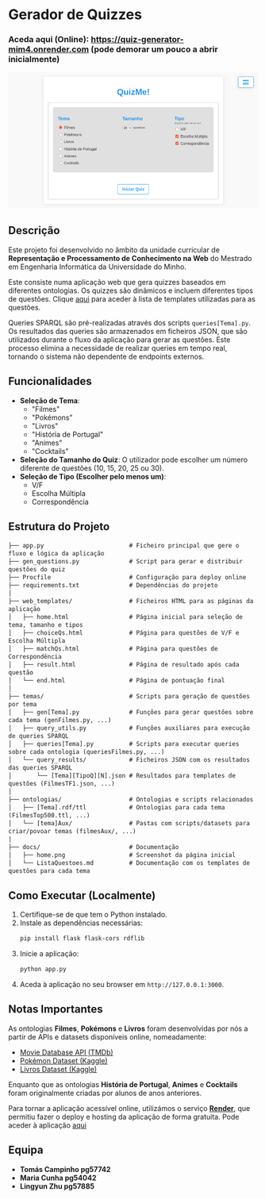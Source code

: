 # Gerador de Quizzes

### Aceda aqui (Online): https://quiz-generator-mim4.onrender.com (pode demorar um pouco a abrir inicialmente)

![Home Page](docs/home.png)

## Descrição
Este projeto foi desenvolvido no âmbito da unidade curricular de **Representação e Processamento de Conhecimento na Web** do Mestrado em Engenharia Informática da Universidade do Minho.

Este consiste numa aplicação web que gera quizzes baseados em diferentes ontologias. Os quizzes são dinâmicos e incluem diferentes tipos de questões. Clique [aqui](docs/ListaQuestoes.md) para aceder à lista de templates utilizadas para as questões.

Queries SPARQL são pré-realizadas através dos scripts `queries[Tema].py`. Os resultados das queries são armazenados em ficheiros JSON, que são utilizados durante o fluxo da aplicação para gerar as questões. Este processo elimina a necessidade de realizar queries em tempo real, tornando o sistema não dependente de endpoints externos.

## Funcionalidades

- **Seleção de Tema**:
  - "Filmes"
  - "Pokémons"
  - "Livros"
  - "História de Portugal"
  - "Animes"
  - "Cocktails"
- **Seleção do Tamanho do Quiz**: O utilizador pode escolher um número diferente de questões (10, 15, 20, 25 ou 30).
- **Seleção de Tipo (Escolher pelo menos um)**:
  - V/F
  - Escolha Múltipla
  - Correspondência

## Estrutura do Projeto

```
├── app.py                        # Ficheiro principal que gere o fluxo e lógica da aplicação
├── gen_questions.py              # Script para gerar e distribuir questões do quiz
├── Procfile                      # Configuração para deploy online
├── requirements.txt              # Dependências do projeto
│
├── web_templates/                # Ficheiros HTML para as páginas da aplicação
│   ├── home.html                 # Página inicial para seleção de tema, tamanho e tipos
│   ├── choiceQs.html             # Página para questões de V/F e Escolha Múltipla
│   ├── matchQs.html              # Página para questões de Correspondência
│   ├── result.html               # Página de resultado após cada questão
│   └── end.html                  # Página de pontuação final
│
├── temas/                        # Scripts para geração de questões por tema
│   ├── gen[Tema].py              # Funções para gerar questões sobre cada tema (genFilmes.py, ...)
│   ├── query_utils.py            # Funções auxiliares para execução de queries SPARQL
│   ├── queries[Tema].py          # Scripts para executar queries sobre cada ontologia (queriesFilmes.py, ...)
│   └── query_results/            # Ficheiros JSON com os resultados das queries SPARQL
│       └── [Tema][TipoQ][N].json # Resultados para templates de questões (FilmesTF1.json, ...)
│
├── ontologias/                   # Ontologias e scripts relacionados
│   ├── [Tema].rdf/ttl            # Ontologias para cada tema (FilmesTop500.ttl, ...)
│   └── [tema]Aux/                # Pastas com scripts/datasets para criar/povoar temas (filmesAux/, ...)
|
├── docs/                         # Documentação
│   ├── home.png                  # Screenshot da página inicial
│   └── ListaQuestoes.md          # Documentação com os templates de questões para cada tema
```

## Como Executar (Localmente)

1. Certifique-se de que tem o Python instalado.
2. Instale as dependências necessárias:
   ```bash
   pip install flask flask-cors rdflib
   ```
3. Inicie a aplicação:
   ```bash
   python app.py
   ```
4. Aceda à aplicação no seu browser em `http://127.0.0.1:3000`.

## Notas Importantes

As ontologias **Filmes**, **Pokémons** e **Livros** foram desenvolvidas por nós a partir de APIs e datasets disponíveis online, nomeadamente:

- [Movie Database API ̣̣(TMDb)](https://www.themoviedb.org/)
- [Pokémon Dataset (Kaggle)](https://www.kaggle.com/datasets/rounakbanik/pokemon)
- [Livros Dataset (Kaggle)](https://www.kaggle.com/datasets/pooriamst/best-books-ever-dataset)

Enquanto que as ontologias **História de Portugal**, **Animes** e **Cocktails** foram originalmente criadas por alunos de anos anteriores.

Para tornar a aplicação acessível online, utilizámos o serviço **[Render](https://render.com/)**, que permitiu fazer o deploy e hosting da aplicação de forma gratuita. Pode aceder à aplicação [aqui](https://quiz-generator-mim4.onrender.com/)


## Equipa

- **Tomás Campinho pg57742**
- **Maria Cunha pg54042**
- **Lingyun Zhu pg57885**
